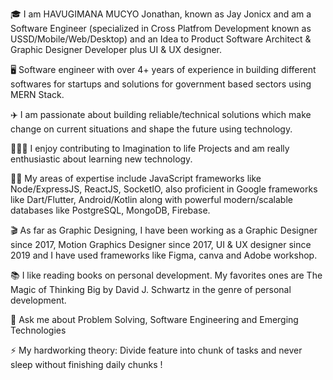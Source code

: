 🎓 I am HAVUGIMANA MUCYO Jonathan, known as Jay Jonicx and am a Software Engineer (specialized in Cross Platfrom Development known as USSD/Mobile/Web/Desktop) and an Idea to Product Software Architect & Graphic Designer Developer plus UI & UX designer.

🖥 Software engineer with over 4+ years of experience in building different softwares for startups and solutions for government based sectors using MERN Stack.

✈️ I am passionate about building reliable/technical solutions which make change on current situations and shape the future using technology.

👨🏾‍💻 I enjoy contributing to Imagination to life Projects and am really enthusiastic about learning new technology.

💪🏾 My areas of expertise include JavaScript frameworks like Node/ExpressJS, ReactJS, SocketIO, also proficient in Google frameworks like Dart/Flutter, Android/Kotlin  along with powerful modern/scalable databases like PostgreSQL, MongoDB, Firebase. 

🎬 As far as Graphic Designing, I have been working as a Graphic Designer since 2017, Motion Graphics Designer since 2017, UI & UX designer since 2019 and I have used frameworks like Figma, canva and Adobe workshop.

📚 I like reading books on personal development. My favorites ones are The Magic of Thinking Big by David J. Schwartz in the genre of personal development.

💬 Ask me about Problem Solving, Software Engineering and Emerging Technologies

⚡ My hardworking theory: Divide feature into chunk of tasks and never sleep without finishing daily chunks !
